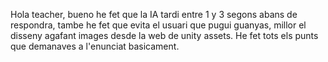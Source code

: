 Hola teacher, bueno he fet que la IA tardi entre 1 y 3 segons abans de respondra, tambe he fet que evita el usuari que pugui guanyas, millor el disseny agafant images desde la web de unity assets. He fet tots els punts que demanaves a l'enunciat basicament.
